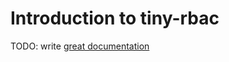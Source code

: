 # Introduction to tiny-rbac

TODO: write [great documentation](http://jacobian.org/writing/what-to-write/)
